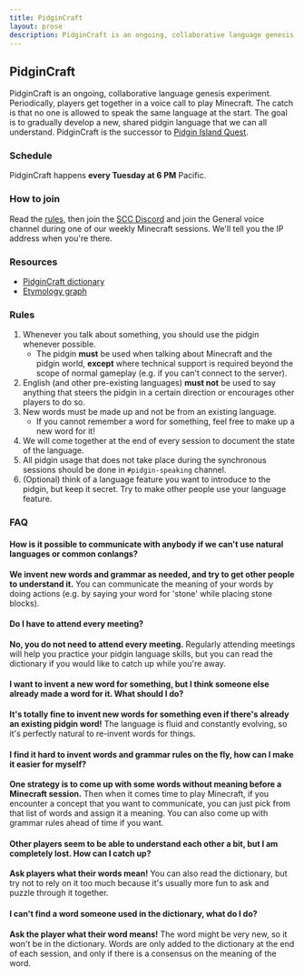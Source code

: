 ```yaml
---
title: PidginCraft
layout: prose
description: PidginCraft is an ongoing, collaborative language genesis experiment. Periodically, players get together in a voice call to play Minecraft. The catch is that no one is allowed to speak the same language at the start. The goal is to gradually develop a new, shared pidgin language that we can all understand.
---
```

<h2 class="mb-0">PidginCraft</h2>
<p class="lead font-bold">PidginCraft is an ongoing, collaborative language genesis experiment. Periodically, players get together in a voice call to play Minecraft. The catch is that no one is allowed to speak the same language at the start. The goal is to gradually develop a new, shared pidgin language that we can all understand. PidginCraft is the successor to <a href="/pidgin/island/">Pidgin Island Quest</a>.</p>

<div class="lg:flex lg:flex-row lg:gap-5">
  <div class="w-full lg:w-1/3">
    <h3>Schedule</h3>
    <p class="lead">PidginCraft happens <strong>every Tuesday at 6 PM</strong> Pacific.</p>
  </div>
  

  <div class="w-full lg:w-1/3">
    <h3>How to join</h3>
    <p class="lead">Read the <a href="#rules">rules</a>, then join the <a href="/discord">SCC Discord</a> and join the General voice channel during one of our weekly Minecraft sessions. We'll tell you the IP address when you're there.</p>
  </div>

  <div class="w-full lg:w-1/3">
    <h3>Resources</h3>
    <ul class="lead">
      <li><a href="https://docs.google.com/spreadsheets/d/1_SCZqJMZ1UrwqbQ69Bxpf0JZVwz93x3tBZFf4DPrEDM">PidginCraft dictionary</a></li>
      <li><a href="/pidgin/craft/etymology">Etymology graph</a></li>
    </ul>
  </div>
</div>

### Rules
1. Whenever you talk about something, you should use the pidgin whenever possible.
    * The pidgin **must** be used when talking about Minecraft and the pidgin world, **except** where technical support is required beyond the scope of normal gameplay (e.g. if you can't connect to the server).
1. English (and other pre-existing languages) **must not** be used to say anything that steers the pidgin in a certain direction or encourages other players to do so.
1. New words must be made up and not be from an existing language.
    * If you cannot remember a word for something, feel free to make up a new word for it!
1. We will come together at the end of every session to document the state of the language.
1. All pidgin usage that does not take place during the synchronous sessions should be done in `#pidgin-speaking` channel.
1. (Optional) think of a language feature you want to introduce to the pidgin, but keep it secret. Try to make other people use your language feature.

### FAQ
#### How is it possible to communicate with anybody if we can't use natural languages or common conlangs?
**We invent new words and grammar as needed, and try to get other people to understand it.** You can communicate the meaning of your words by doing actions (e.g. by saying your word for 'stone' while placing stone blocks).

#### Do I have to attend every meeting?
**No, you do not need to attend every meeting.** Regularly attending meetings will help you practice your pidgin language skills, but you can read the dictionary if you would like to catch up while you're away.

#### I want to invent a new word for something, but I think someone else already made a word for it. What should I do?
**It's totally fine to invent new words for something even if there's already an existing pidgin word!** The language is fluid and constantly evolving, so it's perfectly natural to re-invent words for things.

#### I find it hard to invent words and grammar rules on the fly, how can I make it easier for myself?
**One strategy is to come up with some words without meaning before a Minecraft session.** Then when it comes time to play Minecraft, if you encounter a concept that you want to communicate, you can just pick from that list of words and assign it a meaning. You can also come up with grammar rules ahead of time if you want.

#### Other players seem to be able to understand each other a bit, but I am completely lost. How can I catch up?
**Ask players what their words mean!** You can also read the dictionary, but try not to rely on it too much because it's usually more fun to ask and puzzle through it together.

#### I can't find a word someone used in the dictionary, what do I do?
**Ask the player what their word means!** The word might be very new, so it won't be in the dictionary. Words are only added to the dictionary at the end of each session, and only if there is a consensus on the meaning of the word.